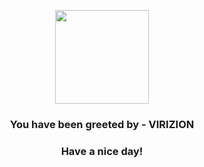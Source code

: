 <p align="center">
            <img src="https://raw.githubusercontent.com/PokeAPI/sprites/master/sprites/pokemon/640.png" width="150" height="150">
          </p>
          <h3 align="center">You have been greeted by - <b>VIRIZION</b></h3>
          <h3 align="center">Have a nice day!</h3>
